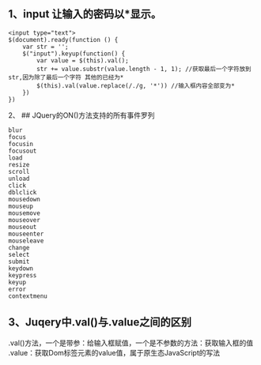 ## 1、input 让输入的密码以*显示。
```
<input type="text">
$(document).ready(function () {
    var str = '';
    $("input").keyup(function() {
        var value = $(this).val();
        str += value.substr(value.length - 1, 1); //获取最后一个字符放到str,因为除了最后一个字符 其他的已经为*
        $(this).val(value.replace(/./g, '*')) //输入框内容全部变为*
    })
})
```

2、 ## JQuery的ON()方法支持的所有事件罗列
```
blur
focus
focusin
focusout
load
resize
scroll
unload
click
dblclick
mousedown
mouseup
mousemove
mouseover
mouseout
mouseenter
mouseleave
change
select
submit
keydown
keypress
keyup
error
contextmenu
```

## 3、Juqery中.val()与.value之间的区别

.val()方法，一个是带参：给输入框赋值，一个是不参数的方法：获取输入框的值
.value：获取Dom标签元素的value值，属于原生态JavaScript的写法 


